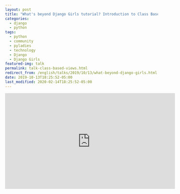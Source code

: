 ```yaml
---
layout: post
title: "What's beyond Django Girls tutorial? Introduction to Class Based Views"
categories:
  - django
  - python
tags:
  - python
  - community 
  - pyladies
  - technology
  - Django
  - Django Girls
featured-img: talk
permalink: talk-class-based-views.html
redirect_from: /english/talks/2019/10/13/what-beyond-django-girls.html
date: 2019-10-13T18:25:52-05:00
last_modified: 2020-02-14T18:25:52-05:00
---
```


<iframe width="560" height="315" src="https://www.youtube.com/embed/CAFOxnntH7U" frameborder="0" allow="accelerometer; autoplay; encrypted-media; gyroscope; picture-in-picture" allowfullscreen></iframe>
